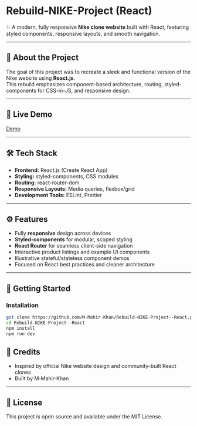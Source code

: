 # Rebuild-NIKE-Project (React)

✨ A modern, fully responsive **Nike clone website** built with React, featuring styled components, responsive layouts, and smooth navigation.

---


## 🎯 About the Project

The goal of this project was to recreate a sleek and functional version of the Nike website using **React.js**.  
This rebuild emphasizes component-based architecture, routing, styled-components for CSS-in-JS, and responsive design.

---

## 🔗 Live Demo

[Demo](https://rebuild-nike-project-react.vercel.app/)

---

## 🛠 Tech Stack

- **Frontend:** React.js (Create React App)  
- **Styling:** styled-components, CSS modules  
- **Routing:** react-router-dom  
- **Responsive Layouts:** Media queries, flexbox/grid  
- **Development Tools:** ESLint, Prettier

---

## ⚙️ Features

- Fully **responsive** design across devices  
- **Styled-components** for modular, scoped styling  
- **React Router** for seamless client-side navigation  
- Interactive product listings and example UI components  
- Illustrative stateful/stateless component demos  
- Focused on React best practices and cleaner architecture

---

## 🧾 Getting Started

### Installation

```bash
git clone https://github.com/M‑Mahir‑Khan/Rebuild‑NIKE‑Project‑‑React.git
cd Rebuild‑NIKE‑Project‑‑React
npm install
npm run dev
```
## 🤝 Credits
- Inspired by official Nike website design and community-built React clones
- Built by M‑Mahir‑Khan

---

## 📄 License
This project is open source and available under the MIT License.

